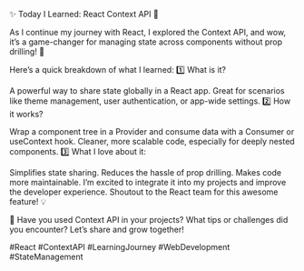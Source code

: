 ✨ Today I Learned: React Context API 🎉

As I continue my journey with React, I explored the Context API, and wow, it’s a game-changer for managing state across components without prop drilling! 🚀

Here’s a quick breakdown of what I learned:
1️⃣ What is it?

A powerful way to share state globally in a React app.
Great for scenarios like theme management, user authentication, or app-wide settings.
2️⃣ How it works?

Wrap a component tree in a Provider and consume data with a Consumer or useContext hook.
Cleaner, more scalable code, especially for deeply nested components.
3️⃣ What I love about it:

Simplifies state sharing.
Reduces the hassle of prop drilling.
Makes code more maintainable.
I’m excited to integrate it into my projects and improve the developer experience. Shoutout to the React team for this awesome feature! 💡

💬 Have you used Context API in your projects? What tips or challenges did you encounter? Let’s share and grow together!

#React #ContextAPI #LearningJourney #WebDevelopment #StateManagement